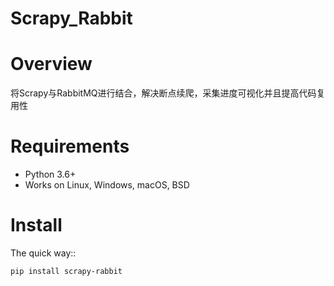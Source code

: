 
Scrapy_Rabbit
======


Overview
========

将Scrapy与RabbitMQ进行结合，解决断点续爬，采集进度可视化并且提高代码复用性


Requirements
============

* Python 3.6+
* Works on Linux, Windows, macOS, BSD

Install
=======

The quick way::

    pip install scrapy-rabbit


